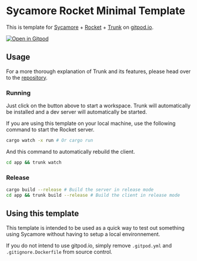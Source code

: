 # Sycamore Rocket Minimal Template

This is template for [Sycamore](https://github.com/sycamore-rs/sycamore) + [Rocket](https://rocket.rs) + [Trunk](https://trunkrs.dev/) on [gitpod.io](https://www.gitpod.io).

[![Open in Gitpod](https://gitpod.io/button/open-in-gitpod.svg)](https://gitpod.io/#https://github.com/sycamore-rs/sycamore-rocket-minimal-template)

## Usage

For a more thorough explanation of Trunk and its features, please head over to the [repository](https://github.com/thedodd/trunk).

### Running

Just click on the button above to start a workspace. Trunk will automatically be installed and a dev server will automatically be started.

If you are using this template on your local machine, use the following command to start the Rocket server.
```bash
cargo watch -x run # Or cargo run
```
And this command to automatically rebuild the client.
```bash
cd app && trunk watch
```

### Release

```bash
cargo build --release # Build the server in release mode
cd app && trunk build --release # Build the client in release mode
```

## Using this template

This template is intended to be used as a quick way to test out something using Sycamore without having to setup a local environnement.

If you do not intend to use gitpod.io, simply remove `.gitpod.yml` and `.gitignore.Dockerfile` from source control.
